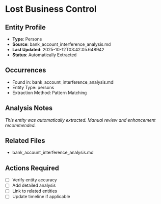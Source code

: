 # Lost Business Control

## Entity Profile
- **Type**: Persons
- **Source**: bank_account_interference_analysis.md
- **Last Updated**: 2025-10-12T03:42:05.648942
- **Status**: Automatically Extracted

## Occurrences
- Found in: bank_account_interference_analysis.md
- Entity Type: persons
- Extraction Method: Pattern Matching

## Analysis Notes
*This entity was automatically extracted. Manual review and enhancement recommended.*

## Related Files
- bank_account_interference_analysis.md

## Actions Required
- [ ] Verify entity accuracy
- [ ] Add detailed analysis
- [ ] Link to related entities
- [ ] Update timeline if applicable
